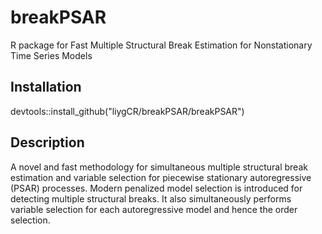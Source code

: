 # breakPSAR
R package for Fast Multiple Structural Break Estimation for Nonstationary Time Series Models

## Installation
devtools::install_github("liygCR/breakPSAR/breakPSAR")

## Description
A novel and fast methodology for simultaneous multiple structural break
estimation and variable selection for piecewise stationary autoregressive (PSAR)
processes. Modern penalized model selection is introduced for detecting multiple 
structural breaks. It also simultaneously performs variable selection for each 
autoregressive model and hence the order selection.
